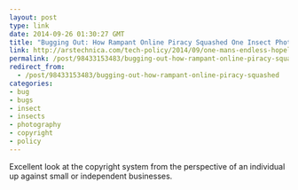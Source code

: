```yaml
---
layout: post
type: link
date: 2014-09-26 01:30:27 GMT
title: "Bugging Out: How Rampant Online Piracy Squashed One Insect Photographer "
link: http://arstechnica.com/tech-policy/2014/09/one-mans-endless-hopeless-struggle-to-protect-his-copyrighted-images/
permalink: /post/98433153483/bugging-out-how-rampant-online-piracy-squashed
redirect_from: 
  - /post/98433153483/bugging-out-how-rampant-online-piracy-squashed
categories:
- bug
- bugs
- insect
- insects
- photography
- copyright
- policy
---
```

<p>Excellent look at the copyright system from the perspective of an individual up against small or independent businesses.</p>
